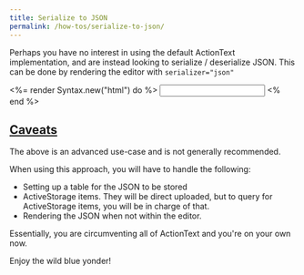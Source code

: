 ```yaml
---
title: Serialize to JSON
permalink: /how-tos/serialize-to-json/
---
```


Perhaps you have no interest in using the default ActionText implementation, and are
instead looking to serialize / deserialize JSON. This
can be done by rendering the editor with `serializer="json"`


<%= render Syntax.new("html") do %>
<input id="content" name="content">
<rhino-editor input="content" serializer="json"></rhino-editor>
<% end %>

<h2 id="caveats">
  <a href="#caveats">
    Caveats
  </a>
</h2>


The above is an advanced use-case and is not generally recommended.

When using this approach, you will have to handle the following:

- Setting up a table for the JSON to be stored
- ActiveStorage items. They will be direct uploaded, but to query for ActiveStorage items, you will be in charge of that.
- Rendering the JSON when not within the editor.

Essentially, you are circumventing all of ActionText and you're on your own now.

Enjoy the wild blue yonder!
